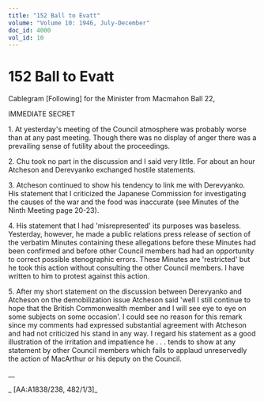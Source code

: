 ```yaml
---
title: "152 Ball to Evatt"
volume: "Volume 10: 1946, July-December"
doc_id: 4000
vol_id: 10
---
```


# 152 Ball to Evatt

Cablegram [Following] for the Minister from Macmahon Ball 22,

IMMEDIATE SECRET

1\. At yesterday's meeting of the Council atmosphere was probably worse than at any past meeting. Though there was no display of anger there was a prevailing sense of futility about the proceedings.

2\. Chu took no part in the discussion and I said very little. For about an hour Atcheson and Derevyanko exchanged hostile statements.

3\. Atcheson continued to show his tendency to link me with Derevyanko. His statement that I criticized the Japanese Commission for investigating the causes of the war and the food was inaccurate (see Minutes of the Ninth Meeting page 20-23).

4\. His statement that I had 'misrepresented' its purposes was baseless. Yesterday, however, he made a public relations press release of section of the verbatim Minutes containing these allegations before these Minutes had been confirmed and before other Council members had had an opportunity to correct possible stenographic errors. These Minutes are 'restricted' but he took this action without consulting the other Council members. I have written to him to protest against this action.

5\. After my short statement on the discussion between Derevyanko and Atcheson on the demobilization issue Atcheson said 'well I still continue to hope that the British Commonwealth member and I will see eye to eye on some subjects on some occasion'. I could see no reason for this remark since my comments had expressed substantial agreement with Atcheson and had not criticized his stand in any way. I regard his statement as a good illustration of the irritation and impatience he . . . tends to show at any statement by other Council members which fails to applaud unreservedly the action of MacArthur or his deputy on the Council.

__

_ [AA:A1838/238, 482/1/3]_

